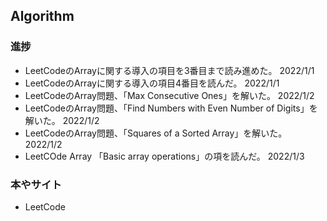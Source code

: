 ## Algorithm

### 進捗

- LeetCodeのArrayに関する導入の項目を3番目まで読み進めた。 2022/1/1
- LeetCodeのArrayに関する導入の項目4番目を読んだ。 2022/1/1
- LeetCodeのArray問題、「Max Consecutive Ones」を解いた。 2022/1/2
- LeetCodeのArray問題、「Find Numbers with Even Number of Digits」を解いた。 2022/1/2
- LeetCodeのArray問題、「Squares of a Sorted Array」を解いた。 2022/1/2
- LeetCOde Array 「Basic array operations」の項を読んだ。 2022/1/3

### 本やサイト

- LeetCode
